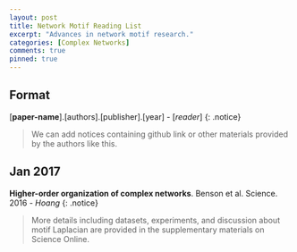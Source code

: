 ```yaml
---
layout: post
title: Network Motif Reading List
excerpt: "Advances in network motif research."
categories: [Complex Networks]
comments: true
pinned: true
---
```

## Format

[**paper-name**].[authors].[publisher].[year] - [_reader_]
{: .notice}
> We can add notices containing github link or other materials provided by the authors like this.

## Jan 2017

**Higher-order organization of complex networks**. Benson et al. Science. 2016 - _Hoang_
{: .notice}
> More details including datasets, experiments, and discussion about motif Laplacian are provided in the supplementary materials on Science Online.
